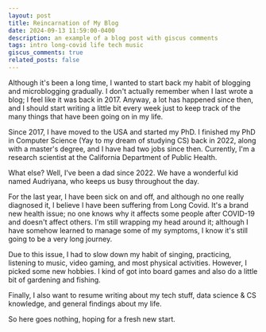 ```yaml
---
layout: post
title: Reincarnation of My Blog
date: 2024-09-13 11:59:00-0400
description: an example of a blog post with giscus comments
tags: intro long-covid life tech music
giscus_comments: true
related_posts: false
---
```


Although it's been a long time, I wanted to start back my habit of blogging and microblogging gradually. I don't actually remember when I last wrote a blog; I feel like it was back in 2017. Anyway, a lot has happened since then, and I should start writing a little bit every week just to keep track of the many things that have been going on in my life.

Since 2017, I have moved to the USA and started my PhD. I finished my PhD in Computer Science (Yay to my dream of studying CS) back in 2022, along with a master's degree, and I have had two jobs since then. Currently, I'm a research scientist at the California Department of Public Health.

What else? Well, I've been a dad since 2022. We have a wonderful kid named Audriyana, who keeps us busy throughout the day.

For the last year, I have been sick on and off, and although no one really diagnosed it, I believe I have been suffering from Long Covid. It's a brand new health issue; no one knows why it affects some people after COVID-19 and doesn't affect others. I'm still wrapping my head around it; although I have somehow learned to manage some of my symptoms, I know it's still going to be a very long journey.

Due to this issue, I had to slow down my habit of singing, practicing, listening to music, video gaming, and most physical activities. However, I picked some new hobbies. I kind of got into board games and also do a little bit of gardening and fishing.

Finally, I also want to resume writing about my tech stuff, data science & CS knowledge, and general findings about my life.

So here goes nothing, hoping for a fresh new start.

